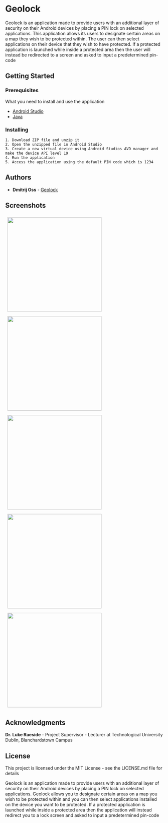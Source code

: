 # Geolock

Geolock is an application made to provide users with an additional layer of security on their Android devices by placing a PIN lock on selected applications. This application allows its users to designate certain areas on a map they wish to be protected within. The user can then select applications on their device that they wish to have protected.  If a protected application is launched while inside a protected area then the user will instead be redirected to a screen and asked to input a predetermined pin-code

## Getting Started

### Prerequisites

What you need to install and use the application

- [Android Studio](https://developer.android.com/studio)
- [Java](https://www.java.com/en/download/)

### Installing

```
1. Download ZIP file and unzip it
2. Open the unzipped file in Android Studio
3. Create a new virtual device using Android Studios AVD manager and make the device API level 19
4. Run the application 
5. Access the application using the default PIN code which is 1234
```

## Authors

* **Dmitrij Oss** - [Geolock](https://github.com/DmitrijOss/Geolock)

## Screenshots

<img src="https://i.imgur.com/r2SZvkm.png" width="300" style="padding:7px"> <img src="https://i.imgur.com/mY7Xj7p.png" width="300" style="padding:7px">
<img src="https://i.imgur.com/0V3XSnP.png" width="300" style="padding:7px"> <img src="https://i.imgur.com/ULJ0mpr.png" width="300" style="padding:7px">
<img src="https://i.imgur.com/IUiG4DM.png" width="300" style="padding:7px">

## Acknowledgments

**Dr. Luke Raeside** - Project Supervisor - Lecturer at Technological University Dublin, Blanchardstown Campus

## License

This project is licensed under the MIT License - see the LICENSE.md file for details


Geolock is an application made to provide users with an additional layer of security on their Android devices by placing a PIN lock on selected applications. Geolock allows you to designate certain areas on a map you wish to be protected within and you can then select applications installed on the device you want to be protected. If a protected application is launched while inside a protected area then the application will instead redirect you to a lock screen and asked to input a predetermined pin-code




